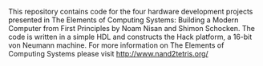 This repository contains code for the four hardware development projects presented in The Elements of Computing Systems: Building a Modern Computer from First Principles by Noam Nisan and Shimon Schocken. The code is written in a simple HDL and constructs the Hack platform, a 16-bit von Neumann machine. For more information on The Elements of Computing Systems please visit http://www.nand2tetris.org/

